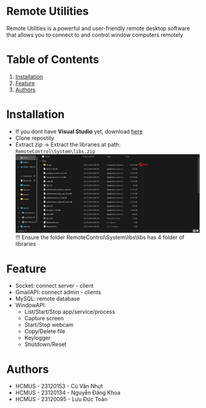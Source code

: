 # Remote Utilities
Remote Utilities is a powerful and user-friendly remote desktop software that allows you to connect to and control window computers remotely

# Table of Contents
1. [Installation](#installation)
2. [Feature](#feature)
3. [Authors](#authors)

# Installation
- If you dont have **Visual Studio** yet, download [here](https://visualstudio.microsoft.com/downloads/)
- Clone repostity
- Extract zip -> Extract the libraries at path: `RemoteControl\System\libs.zip`
![libraries](./Images/libs.jpg)
!!! Ensure the folder RemoteControl\System\libs\libs has 4 folder of libraries

# Feature
- Socket: connect server - client
- GmailAPI: connect admin - clients
- MySQL: remote database
- WindowAPI:
  + List/Start/Stop app/service/process
  + Capture screen
  + Start/Stop webcam
  + Copy/Delete file
  + Keylogger
  + Shutdown/Reset

# Authors
- HCMUS - 23120153 - Cù Văn Nhựt
- HCMUS - 23120134 - Nguyễn Đăng Khoa
- HCMUS - 23120095 - Lưu Đức Toàn
